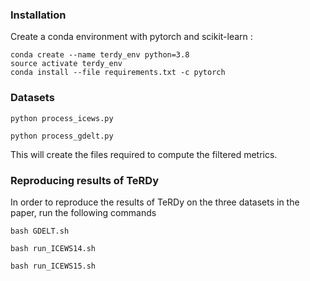 
### Installation
Create a conda environment with pytorch and scikit-learn :
```
conda create --name terdy_env python=3.8
source activate terdy_env
conda install --file requirements.txt -c pytorch
```


### Datasets

```
python process_icews.py

python process_gdelt.py
```

This will create the files required to compute the filtered metrics.

### Reproducing results of TeRDy

In order to reproduce the results of TeRDy on the three datasets in the paper,  run the following commands

```
bash GDELT.sh

bash run_ICEWS14.sh

bash run_ICEWS15.sh
```

